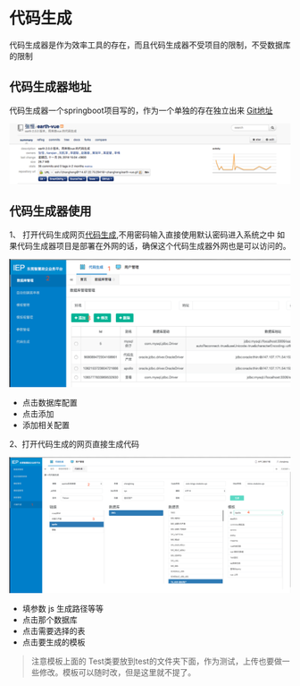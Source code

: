 # 代码生成
代码生成器是作为效率工具的存在，而且代码生成器不受项目的限制，不受数据库的限制

## 代码生成器地址
代码生成器一个springboot项目写的，作为一个单独的存在独立出来  [Git地址](http://114.67.22.75:10101/)
<br>
<div align="center">
    <img src="../img/WX20181216-204706.png" >
</div> 

## 代码生成器使用

1、  打开代码生成网页[代码生成](http://47.107.185.156:8078/login),不用密码输入直接使用默认密码进入系统之中
如果代码生成器项目是部署在外网的话，确保这个代码生成器外网也是可以访问的。
<div align="center">
    <img src="../img/WX20181216-210233.png" >
</div> 

- 点击数据库配置
- 点击添加
- 添加相关配置

2、打开代码生成的网页直接生成代码

<div align="center">
    <img src="../img/WX20181216-210956.png" >
</div> 

- 填参数 js 生成路径等等
- 点击那个数据库
- 点击需要选择的表
- 点击要生成的模板

> 注意模板上面的 Test类要放到test的文件夹下面，作为测试，上传也要做一些修改。模板可以随时改，但是这里就不提了。










